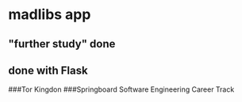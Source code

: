 # madlibs app

## "further study" done
## done with Flask

###Tor Kingdon
###Springboard Software Engineering Career Track
